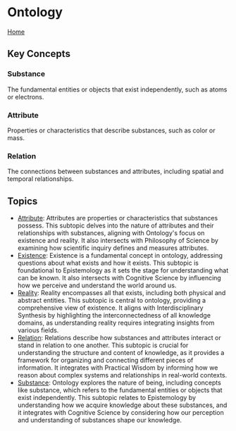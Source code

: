 # Ontology

[Home](../README.md)

## Key Concepts

### Substance

The fundamental entities or objects that exist independently, such as atoms or electrons.

### Attribute

Properties or characteristics that describe substances, such as color or mass.

### Relation

The connections between substances and attributes, including spatial and temporal relationships.

## Topics

- [Attribute](attribute/README.md): Attributes are properties or characteristics that substances possess. This subtopic delves into the nature of attributes and their relationships with substances, aligning with Ontology's focus on existence and reality. It also intersects with Philosophy of Science by examining how scientific inquiry defines and measures attributes.
- [Existence](existence/README.md): Existence is a fundamental concept in ontology, addressing questions about what exists and how it exists. This subtopic is foundational to Epistemology as it sets the stage for understanding what can be known. It also intersects with Cognitive Science by influencing how we perceive and understand the world around us.
- [Reality](reality/README.md): Reality encompasses all that exists, including both physical and abstract entities. This subtopic is central to ontology, providing a comprehensive view of existence. It aligns with Interdisciplinary Synthesis by highlighting the interconnectedness of all knowledge domains, as understanding reality requires integrating insights from various fields.
- [Relation](relation/README.md): Relations describe how substances and attributes interact or stand in relation to one another. This subtopic is crucial for understanding the structure and content of knowledge, as it provides a framework for organizing and connecting different pieces of information. It integrates with Practical Wisdom by informing how we reason about complex systems and relationships in real-world contexts.
- [Substance](substance/README.md): Ontology explores the nature of being, including concepts like substance, which refers to the fundamental entities or objects that exist independently. This subtopic relates to Epistemology by understanding how we acquire knowledge about these substances, and it integrates with Cognitive Science by considering how our perception and understanding of substances shape our knowledge.
